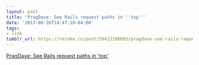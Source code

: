 ```yaml
---
layout: post
title: 'PragDave: See Rails request paths in ''top'''
date: '2013-08-26T14:47:10-04:00'
tags:
- link
tumblr_url: https://reinke.co/post/59413100092/pragdave-see-rails-request-paths-in-top
---
```

[PragDave: See Rails request paths in 'top'](http://pragdave.blogs.pragprog.com/pragdave/2008/11/trivial-request-logging-for-rails.html)  
